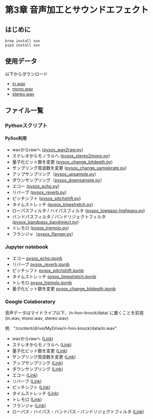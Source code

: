 # 第3章 音声加工とサウンドエフェクト
## はじめに
```
brew install sox
pip3 install sox
```

## 使用データ
以下からダウンロード
- [in.wav](https://drive.google.com/file/d/1lsN-is31x_snFBTNGR05pQwX9RhzC8sb/view?usp=sharing)
- [mono.wav](https://drive.google.com/file/d/1_nKAtHg4qsY0HMdLxrYsVywqDqdjY9GA/view?usp=sharing)
- [stereo.wav](https://drive.google.com/file/d/1V1Uwb1UAD51ouy9t0B89lWsDjErFPSpZ/view?usp=sharing)

## ファイル一覧
### Pythonスクリプト
#### PySox利用
- wavからrawへ ([pysox_wav2raw.py](https://github.com/tam17aki/speech_process_exercise/blob/master/SoundEffect/pysox_wav2raw.py))
- ステレオからモノラルへ ([pysox_stereo2mono.py](https://github.com/tam17aki/speech_process_exercise/blob/master/SoundEffect/pysox_stereo2mono.py))
- 量子化ビット数を変更 ([pysox_change_bitdepth.py](https://github.com/tam17aki/speech_process_exercise/blob/master/SoundEffect/pysox_change_bitdepth.py))
- サンプリング周波数を変更 ([pysox_change_samplerate.py](https://github.com/tam17aki/speech_process_exercise/blob/master/SoundEffect/pysox_change_samplerate.py))
- アップサンプリング（[pysox_upsample.py](https://github.com/tam17aki/speech_process_exercise/blob/master/SoundEffect/pysox_upsample.py)）
- ダウンサンプリング（[pysox_downsample.py](https://github.com/tam17aki/speech_process_exercise/blob/master/SoundEffect/pysox_downsample.py)）
- エコー ([pysox_echo.py](https://github.com/tam17aki/speech_process_exercise/blob/master/SoundEffect/pysox_echo.py))
- リバーブ ([pysox_reverb.py](https://github.com/tam17aki/speech_process_exercise/blob/master/SoundEffect/pysox_reverb.py))
- ピッチシフト ([pysox_pitchshift.py](https://github.com/tam17aki/speech_process_exercise/blob/master/SoundEffect/pysox_pitchshift.py))
- タイムストレッチ ([pysox_timestretch.py](https://github.com/tam17aki/speech_process_exercise/blob/master/SoundEffect/pysox_timestretch.py))
- ローパスフィルタ / ハイパスフィルタ ([pysox_lowpass-highpass.py](https://github.com/tam17aki/speech_process_exercise/blob/master/SoundEffect/pysox_lowpass-highpass.py))
- バンドパスフィルタ / バンドリジェクトフィルタ ([pysox_bandpass_bandreject.py](https://github.com/tam17aki/speech_process_exercise/blob/master/SoundEffect/pysox_bandpass_bandreject.py))
- トレモロ ([pysox_tremolo.py](https://github.com/tam17aki/speech_process_exercise/blob/master/SoundEffect/pysox_tremolo.py))
- フランジャ（[pysox_flanger.py](https://github.com/tam17aki/speech_process_exercise/blob/master/SoundEffect/pysox_flanger.py)）

### Jupyter notebook
- エコー [pysox_echo.ipynb](https://nbviewer.jupyter.org/github/tam17aki/speech_process_exercise/blob/master/SoundEffect/pysox_echo.ipynb)
- リバーブ [pysox_reverb.ipynb](https://nbviewer.jupyter.org/github/tam17aki/speech_process_exercise/blob/master/SoundEffect/pysox_reverb.ipynb)
- ピッチシフト [pysox_pitchshift.ipynb](https://nbviewer.jupyter.org/github/tam17aki/speech_process_exercise/blob/master/SoundEffect/pysox_pitchshift.ipynb)
- タイムストレッチ [pysox_timestretch.ipynb](https://nbviewer.jupyter.org/github/tam17aki/speech_process_exercise/blob/master/SoundEffect/pysox_timestretch.ipynb)
- トレモロ [pysox_tremolo.ipynb](https://nbviewer.jupyter.org/github/tam17aki/speech_process_exercise/blob/master/SoundEffect/pysox_tremolo.ipynb)
- 量子化ビット数を変更 [pysox_change_bitdepth.ipynb](https://nbviewer.jupyter.org/github/tam17aki/speech_process_exercise/blob/master/SoundEffect/pysox_change_bitdepth.ipynb)

### Google Colaboratory
音声データはマイドライブ以下、/n-hon-knock/data/ に置くことを前提(in.wav, mono.wav, stereo.wav)

例　"/content/drive/MyDrive/n-hon-knock/data/in.wav"

- wavからrawへ ([Link](https://colab.research.google.com/drive/1VeuLRCsv7rjF9Hj_nALpx0FRTAYl5-I7?usp=sharing))
- ステレオからモノラルへ ([Link](https://colab.research.google.com/drive/1PBBO7C6zaDtqEwgW0obD7j2WoQE2O-n7?usp=sharing))
- 量子化ビット数を変更 ([Link](https://colab.research.google.com/drive/1jq2lLLjO5PHHx2GOTGomUNxcsEwbHDuJ?usp=sharing))
- サンプリング周波数を変更 ([Link](https://colab.research.google.com/drive/1_UzkR_bErXOGGsJOgIzqNDNBaRycMYwe?usp=sharing))
- アップサンプリング ([Link](https://colab.research.google.com/drive/1oXQX9ye9hAR3BfIZdCq4z79745RhL0hC?usp=sharing))
- ダウンサンプリング ([Link](https://colab.research.google.com/drive/1JUmtoIS3kMWfk5kA3zq8Sd2Q_P1qTlU-?usp=sharing))
- エコー ([Link](https://colab.research.google.com/drive/1ZbagzzEtmxBflNtkg_CHlpqsvvmmnhFp?usp=sharing))
- リバーブ ([Link](https://colab.research.google.com/drive/1oNbo4K9wJqcN0pf1rC0_augjx0MbdH4e?usp=sharing))
- ピッチシフト ([Link](https://colab.research.google.com/drive/1BszUSRu2M8oktHUGDU5PkOnyGT2zq6Ch?usp=sharing))
- タイムストレッチ ([Link](https://colab.research.google.com/drive/1x1YcwumqFpub8nl-xj0uiGW0NyWKfCT_?usp=sharing))
- トレモロ ([Link](https://colab.research.google.com/drive/1gK0TErg9pKt7pBN4Nkd5Fxoo4ubdedwS?usp=sharing))
- フランジャ ([Link](https://colab.research.google.com/drive/10ZuyPjwzYMKZfZlpWVkqcvFXXti6J4Sd?usp=sharing))
- ローパス・ハイパス・バンドパス・バンドリジェクトフィルタ ([Link](https://colab.research.google.com/drive/1zO7Y5yKASoit_9q2JKIIldV2aCDJJL8H?usp=sharing))
